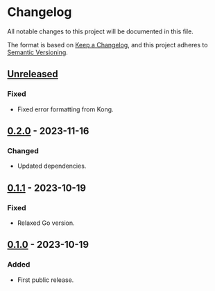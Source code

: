 # Changelog

All notable changes to this project will be documented in this file.

The format is based on [Keep a Changelog](https://keepachangelog.com/en/1.0.0/),
and this project adheres to [Semantic Versioning](https://semver.org/spec/v2.0.0.html).

## [Unreleased]

### Fixed

- Fixed error formatting from Kong.

## [0.2.0] - 2023-11-16

### Changed

- Updated dependencies.

## [0.1.1] - 2023-10-19

### Fixed

- Relaxed Go version.

## [0.1.0] - 2023-10-19

### Added

- First public release.

[unreleased]: https://gitlab.com/tozd/go/cli/-/compare/v0.2.0...main
[0.2.0]: https://gitlab.com/tozd/go/cli/-/compare/v0.1.1...v0.2.0
[0.1.1]: https://gitlab.com/tozd/go/cli/-/compare/v0.1.0...v0.1.1
[0.1.0]: https://gitlab.com/tozd/go/cli/-/tags/v0.1.0

<!-- markdownlint-disable-file MD024 -->
